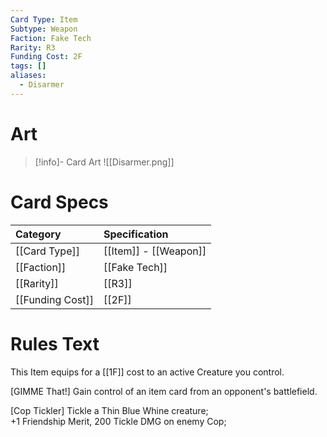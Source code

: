 ```yaml
---
Card Type: Item
Subtype: Weapon
Faction: Fake Tech
Rarity: R3
Funding Cost: 2F
tags: []
aliases:
  - Disarmer
---
```

# Art

> [!info]- Card Art
> ![[Disarmer.png]]

# Card Specs

| Category | Specification| 
| :--- | :--- |
| [[Card Type]] | [[Item]] - [[Weapon]] |  
| [[Faction]] | [[Fake Tech]] |  
| [[Rarity]] | [[R3]] |  
| [[Funding Cost]] | [[2F]] |  

# Rules Text  

This Item equips for a [[1F]] cost to an active Creature you control.  

[GIMME That!] Gain control of an item card from an opponent's battlefield.  

[Cop Tickler] Tickle a Thin Blue Whine creature;  
+1 Friendship Merit, 200 Tickle DMG on enemy Cop;  

